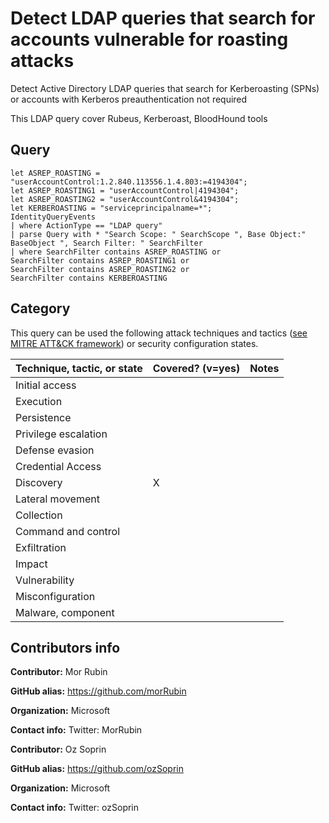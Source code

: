 # Detect LDAP queries that search for accounts vulnerable for roasting attacks

Detect Active Directory LDAP queries that search for Kerberoasting (SPNs) or accounts with Kerberos preauthentication not required

This LDAP query cover Rubeus, Kerberoast, BloodHound tools

## Query

```
let ASREP_ROASTING = "userAccountControl:1.2.840.113556.1.4.803:=4194304";
let ASREP_ROASTING1 = "userAccountControl|4194304";
let ASREP_ROASTING2 = "userAccountControl&4194304";
let KERBEROASTING = "serviceprincipalname=*";
IdentityQueryEvents
| where ActionType == "LDAP query"
| parse Query with * "Search Scope: " SearchScope ", Base Object:" BaseObject ", Search Filter: " SearchFilter
| where SearchFilter contains ASREP_ROASTING or
SearchFilter contains ASREP_ROASTING1 or
SearchFilter contains ASREP_ROASTING2 or
SearchFilter contains KERBEROASTING

```
## Category

This query can be used the following attack techniques and tactics ([see MITRE ATT&CK framework](https://attack.mitre.org/)) or security configuration states.

| Technique, tactic, or state | Covered? (v=yes) | Notes |
|------------------------|----------|-------|
| Initial access |  |  |
| Execution |  |  |
| Persistence |  |  | 
| Privilege escalation |  |  |
| Defense evasion |  |  | 
| Credential Access |  |  | 
| Discovery | X |  | 
| Lateral movement |  |  | 
| Collection |  |  | 
| Command and control |  |  | 
| Exfiltration |  |  | 
| Impact |  |  |
| Vulnerability |  |  |
| Misconfiguration |  |  |
| Malware, component |  |  |


## Contributors info

**Contributor:** Mor Rubin

**GitHub alias:** https://github.com/morRubin

**Organization:** Microsoft

**Contact info:** Twitter: MorRubin

**Contributor:** Oz Soprin

**GitHub alias:** https://github.com/ozSoprin

**Organization:** Microsoft

**Contact info:** Twitter: ozSoprin
